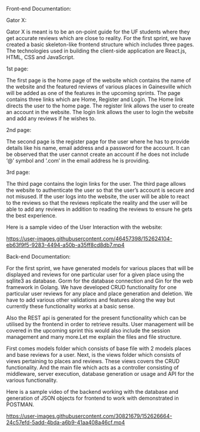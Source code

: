 Front-end Documentation:

Gator X:

Gator X is meant is to be an on-point guide for the UF students where they get accurate reviews which are close to reality. For the first sprint, we have created a basic skeleton-like frontend structure which includes three pages. The technologies used in building the client-side application are React.js, HTML, CSS and JavaScript.

1st page:

The first page is the home page of the website which contains the name of the website and the featured reviews of various places in Gainesville which will be added as one of the features in the upcoming sprints. The page contains three links which are Home, Register and Login. The Home link directs the user to the home page. The register link allows the user to create an account in the website. The login link allows the user to login the website and add any reviews if he wishes to. 

2nd page:

The second page is the register page for the user where he has to provide details like his name, email address and a password for the account. It can be observed that the user cannot create an account if he does not include ‘@’ symbol and ‘.com’ in the email address he is providing.

3rd page:

The third page contains the login links for the user. The third page allows the website to authenticate the user so that the user’s account is secure and not misused. If the user logs into the website, the user will be able to react to the reviews so that the reviews replicate the reality and the user will be able to add any reviews in addition to reading the reviews to ensure he gets the best experience.

Here is a sample video of the User Interaction with the website:

https://user-images.githubusercontent.com/46457398/152624104-eb63f9f5-9283-4494-a50b-a35ff8cd8db7.mp4

Back-end Documentation:

For the first sprint, we have generated models for various places that will be displayed and reviews for one particular user for a given place using the sqllite3 as database. Gorm for the database connection and Gin for the web framework in Golang. We have developed CRUD functionality for one particular user reviews for any place and place generation and deletion. We have to add various other validations and features along the way but currently these functionality works at a basic sense.

Also the REST api is generated for the present functionality which can be utilised by the frontend in order to retrieve results. User management will be covered in the upcoming sprint this would also include the session management and many more.Let me explain the files and file structure. 

First comes models folder which consists of base file with 2 models places and base reviews for a user. Next, is the views folder which consists of views pertaining to places and reviews. These views covers the CRUD functionality. And the main file which acts as a controller consisting of middleware, server execution, database generation or usage and API for the various functionality. 

Here is a sample video of the backend working with the database and generation of JSON objects for frontend to work with demonstrated in POSTMAN.


https://user-images.githubusercontent.com/30821679/152626664-24c57efd-5add-4bda-a6b9-41aa408a46cf.mp4



